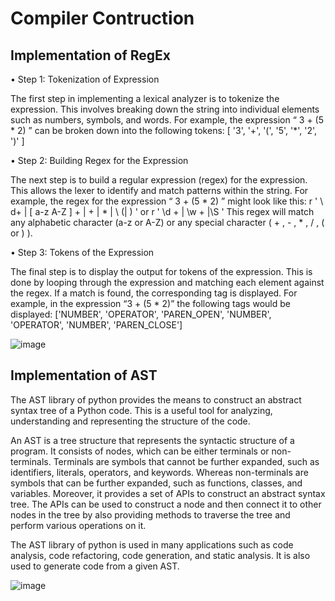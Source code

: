 # Compiler Contruction

## Implementation of RegEx
•	Step 1: Tokenization of Expression

The first step in implementing a lexical analyzer is to tokenize the expression. This involves breaking down the string into individual elements such as numbers, symbols, and words. 
For example, the expression “ 3 + (5 * 2) ” can be broken down into the following tokens:
[ '3', '+', '(', '5', '*', '2', ')' ]

•	Step 2: Building Regex for the Expression

The next step is to build a regular expression (regex) for the expression. This allows the lexer to identify and match patterns within the string. 
For example, the regex for the expression “ 3 + (5 * 2) ” might look like this:
r ' \ d+ | [ a-z A-Z ] + | \+ | \* | \ (| \) '
       or
    r  ' \d + | \w + |\S '
This regex will match any alphabetic character (a-z or A-Z) or any special character ( + ,  - ,  * ,  / ,  (  or ) ).

•	Step 3: Tokens of the Expression

The final step is to display the output for tokens of the expression. This is done by looping through the expression and matching each element against the regex. If a match is found, the corresponding tag is displayed. 
For example, in the expression “3 + (5 * 2)”  the following tags would be displayed:
['NUMBER', 'OPERATOR', 'PAREN_OPEN', 'NUMBER', 'OPERATOR', 'NUMBER', 'PAREN_CLOSE']

![image](https://user-images.githubusercontent.com/74555200/210099625-18b1a286-50ea-42dd-8fa0-22880858f0d5.png)


## Implementation of AST 

The AST library of python provides the means to construct an abstract syntax tree of a Python code. This is a useful tool for analyzing, understanding and representing the structure of the code.

An AST is a tree structure that represents the syntactic structure of a program. It consists of nodes, which can be either terminals or non-terminals. Terminals are symbols that cannot be further expanded, such as identifiers, literals, operators, and keywords. Whereas non-terminals are symbols that can be further expanded, such as functions, classes, and variables. Moreover, it provides a set of APIs to construct an abstract syntax tree. The APIs can be used to construct a node and then connect it to other nodes in the tree by also providing methods to traverse the tree and perform various operations on it.

The AST library of python is used in many applications such as code analysis, code refactoring, code generation, and static analysis. It is also used to generate code from a given AST.

![image](https://user-images.githubusercontent.com/74555200/210099728-63747a8b-530b-4657-ba92-8c7a9d2c7e6e.png)

 

